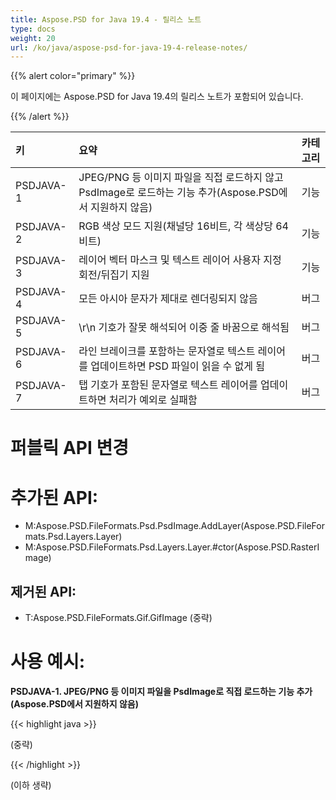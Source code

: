 ```yaml
---
title: Aspose.PSD for Java 19.4 - 릴리스 노트
type: docs
weight: 20
url: /ko/java/aspose-psd-for-java-19-4-release-notes/
---
```


{{% alert color="primary" %}}

이 페이지에는 Aspose.PSD for Java 19.4의 릴리스 노트가 포함되어 있습니다.

{{% /alert %}}

|**키**|**요약**|**카테고리**|
| :- | :- | :- |
|PSDJAVA-1|JPEG/PNG 등 이미지 파일을 직접 로드하지 않고 PsdImage로 로드하는 기능 추가(Aspose.PSD에서 지원하지 않음)|기능|
|PSDJAVA-2|RGB 색상 모드 지원(채널당 16비트, 각 색상당 64비트)|기능|
|PSDJAVA-3|레이어 벡터 마스크 및 텍스트 레이어 사용자 지정 회전/뒤집기 지원|기능|
|PSDJAVA-4|모든 아시아 문자가 제대로 렌더링되지 않음|버그|
|PSDJAVA-5|\r\n 기호가 잘못 해석되어 이중 줄 바꿈으로 해석됨|버그|
|PSDJAVA-6|라인 브레이크를 포함하는 문자열로 텍스트 레이어를 업데이트하면 PSD 파일이 읽을 수 없게 됨|버그|
|PSDJAVA-7|탭 기호가 포함된 문자열로 텍스트 레이어를 업데이트하면 처리가 예외로 실패함|버그|
# **퍼블릭 API 변경**
# **추가된 API:**
- M:Aspose.PSD.FileFormats.Psd.PsdImage.AddLayer(Aspose.PSD.FileFormats.Psd.Layers.Layer)
- M:Aspose.PSD.FileFormats.Psd.Layers.Layer.#ctor(Aspose.PSD.RasterImage)
## **제거된 API:**
- T:Aspose.PSD.FileFormats.Gif.GifImage
(중략)
# **사용 예시:**

**PSDJAVA-1. JPEG/PNG 등 이미지 파일을 PsdImage로 직접 로드하는 기능 추가(Aspose.PSD에서 지원하지 않음)**

{{< highlight java >}}

(중략)

{{< /highlight >}}

(이하 생략)